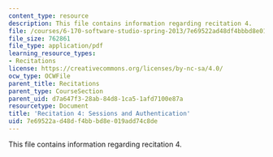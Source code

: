 ```yaml
---
content_type: resource
description: This file contains information regarding recitation 4.
file: /courses/6-170-software-studio-spring-2013/7e69522ad48df4bbbd8e019add74c8de_MIT6_170S13_rec4-SessAuth.pdf
file_size: 762861
file_type: application/pdf
learning_resource_types:
- Recitations
license: https://creativecommons.org/licenses/by-nc-sa/4.0/
ocw_type: OCWFile
parent_title: Recitations
parent_type: CourseSection
parent_uid: d7a647f3-28ab-84d8-1ca5-1afd7100e87a
resourcetype: Document
title: 'Recitation 4: Sessions and Authentication'
uid: 7e69522a-d48d-f4bb-bd8e-019add74c8de
---
```

This file contains information regarding recitation 4.